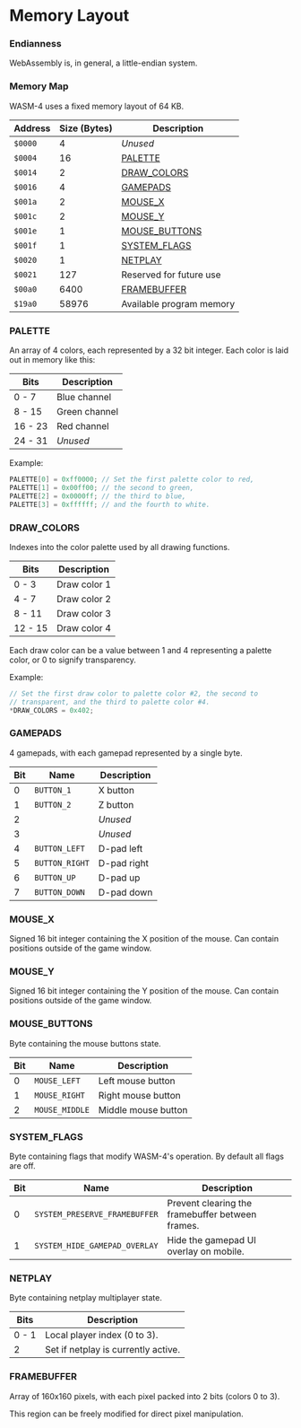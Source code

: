 # Memory Layout

### Endianness
WebAssembly is, in general, a little-endian system.

### Memory Map

WASM-4 uses a fixed memory layout of 64 KB.

| Address | Size (Bytes) | Description                     |
| ---     | ---          | ---                             |
| `$0000` | 4            | *Unused*                        |
| `$0004` | 16           | [PALETTE](#palette)             |
| `$0014` | 2            | [DRAW_COLORS](#draw_colors)     |
| `$0016` | 4            | [GAMEPADS](#gamepads)           |
| `$001a` | 2            | [MOUSE_X](#mouse_x)             |
| `$001c` | 2            | [MOUSE_Y](#mouse_y)             |
| `$001e` | 1            | [MOUSE_BUTTONS](#mouse_buttons) |
| `$001f` | 1            | [SYSTEM_FLAGS](#system_flags)   |
| `$0020` | 1            | [NETPLAY](#netplay)             |
| `$0021` | 127          | Reserved for future use         |
| `$00a0` | 6400         | [FRAMEBUFFER](#framebuffer)     |
| `$19a0` | 58976        | Available program memory        |

### PALETTE

An array of 4 colors, each represented by a 32 bit integer.
Each color is laid out in memory like this:

| Bits    | Description           |
| ---     | ---                   |
| 0 - 7   | Blue channel          |
| 8 - 15  | Green channel         |
| 16 - 23 | Red channel           |
| 24 - 31 | *Unused*              |

Example:

```c
PALETTE[0] = 0xff0000; // Set the first palette color to red,
PALETTE[1] = 0x00ff00; // the second to green,
PALETTE[2] = 0x0000ff; // the third to blue,
PALETTE[3] = 0xffffff; // and the fourth to white.
```

### DRAW_COLORS

Indexes into the color palette used by all drawing functions.

| Bits    | Description   |
| ---     | ---           |
| 0 - 3   | Draw color 1 |
| 4 - 7   | Draw color 2 |
| 8 - 11  | Draw color 3 |
| 12 - 15 | Draw color 4 |

Each draw color can be a value between 1 and 4 representing a palette color, or 0 to signify
transparency.

Example:

```c
// Set the first draw color to palette color #2, the second to
// transparent, and the third to palette color #4.
*DRAW_COLORS = 0x402;
```

### GAMEPADS

4 gamepads, with each gamepad represented by a single byte.

| Bit | Name           | Description |
| --- | ---            | ---         |
| 0   | `BUTTON_1`     | X button    |
| 1   | `BUTTON_2`     | Z button    |
| 2   |                | *Unused*    |
| 3   |                | *Unused*    |
| 4   | `BUTTON_LEFT`  | D-pad left  |
| 5   | `BUTTON_RIGHT` | D-pad right |
| 6   | `BUTTON_UP`    | D-pad up    |
| 7   | `BUTTON_DOWN`  | D-pad down  |

### MOUSE_X

Signed 16 bit integer containing the X position of the mouse. Can contain positions outside of the game window.

### MOUSE_Y

Signed 16 bit integer containing the Y position of the mouse. Can contain positions outside of the game window.

### MOUSE_BUTTONS

Byte containing the mouse buttons state.

| Bit | Name           | Description         |
| --- | ---            | ---                 |
| 0   | `MOUSE_LEFT`   | Left mouse button   |
| 1   | `MOUSE_RIGHT`  | Right mouse button  |
| 2   | `MOUSE_MIDDLE` | Middle mouse button |

### SYSTEM_FLAGS

Byte containing flags that modify WASM-4's operation. By default all flags are off.

| Bit | Name                          | Description                                       |
| --- | ---                           | ---                                               |
| 0   | `SYSTEM_PRESERVE_FRAMEBUFFER` | Prevent clearing the framebuffer between frames.  |
| 1   | `SYSTEM_HIDE_GAMEPAD_OVERLAY` | Hide the gamepad UI overlay on mobile.            |

### NETPLAY

Byte containing netplay multiplayer state.

| Bits  | Description                         |
| ---   | ---                                 |
| 0 - 1 | Local player index (0 to 3).        |
| 2     | Set if netplay is currently active. |

### FRAMEBUFFER

Array of 160x160 pixels, with each pixel packed into 2 bits (colors 0 to 3).

This region can be freely modified for direct pixel manipulation.
